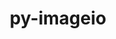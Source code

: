 ---
title: "py-imageio"
layout: cache
categories: [package, develop]
meta: {"compilers": ["gcc@11.4.0", "gcc@9.4.0", "none"], "num_specs": 25, "num_specs_by_stack": {"data-vis-sdk": 11, "e4s": 11, "e4s-neoverse_v1": 2, "e4s-power": 1, "root": 25}, "oss": ["ubuntu20.04", "ubuntu22.04"], "platforms": ["linux"], "stacks": ["data-vis-sdk", "e4s", "e4s-neoverse_v1", "e4s-power", "root"], "targets": ["neoverse_v1", "ppc64le", "x86_64_v3"], "versions": ["2.35.1"]}
spec_details: [{"compiler": "none", "hash": "3qxqassoj5yqwnm5qpsaomoi5bnaz25o", "os": "ubuntu22.04", "platform": "linux", "size": "-", "stacks": ["e4s", "root"], "target": "x86_64_v3", "variants": ["build_system=python_pip"], "versions": ["2.35.1"]}, {"compiler": "none", "hash": "4aryfnpn3hd3tpik24kgz3t2mjym3qob", "os": "ubuntu22.04", "platform": "linux", "size": "-", "stacks": ["e4s", "root"], "target": "x86_64_v3", "variants": ["build_system=python_pip"], "versions": ["2.35.1"]}, {"compiler": "none", "hash": "4mpzwv2unugowqq7wdoh64t5mihwt23g", "os": "ubuntu20.04", "platform": "linux", "size": "-", "stacks": ["data-vis-sdk", "root"], "target": "x86_64_v3", "variants": ["build_system=python_pip"], "versions": ["2.35.1"]}, {"compiler": "none", "hash": "5uqmscasyrwzgfxdiydrik45dmfhs7e3", "os": "ubuntu20.04", "platform": "linux", "size": "-", "stacks": ["data-vis-sdk", "root"], "target": "x86_64_v3", "variants": ["build_system=python_pip"], "versions": ["2.35.1"]}, {"compiler": "none", "hash": "6l2stl7vbc5lda75yt7ydp2anncwlhz6", "os": "ubuntu20.04", "platform": "linux", "size": "-", "stacks": ["data-vis-sdk", "root"], "target": "x86_64_v3", "variants": ["build_system=python_pip"], "versions": ["2.35.1"]}, {"compiler": "none", "hash": "bjgpxexiii3urfk6xpsj5mneowcp3c4l", "os": "ubuntu20.04", "platform": "linux", "size": "-", "stacks": ["data-vis-sdk", "root"], "target": "x86_64_v3", "variants": ["build_system=python_pip"], "versions": ["2.35.1"]}, {"compiler": "none", "hash": "cq42tc4asjuqitfm5mv3plpnvtzlwo4e", "os": "ubuntu22.04", "platform": "linux", "size": "-", "stacks": ["e4s", "root"], "target": "x86_64_v3", "variants": ["build_system=python_pip"], "versions": ["2.35.1"]}, {"compiler": "none", "hash": "e334xh7i7vqexotimoiujyqxofqflgzl", "os": "ubuntu22.04", "platform": "linux", "size": "-", "stacks": ["e4s", "root"], "target": "x86_64_v3", "variants": ["build_system=python_pip"], "versions": ["2.35.1"]}, {"compiler": "none", "hash": "ehjxeyfmfw3czinjsyznzufoti7e3z7p", "os": "ubuntu20.04", "platform": "linux", "size": "-", "stacks": ["data-vis-sdk", "root"], "target": "x86_64_v3", "variants": ["build_system=python_pip"], "versions": ["2.35.1"]}, {"compiler": "none", "hash": "ek4ezjqx3zb5ow2a4tgd2x5cofc3jebl", "os": "ubuntu20.04", "platform": "linux", "size": "-", "stacks": ["data-vis-sdk", "root"], "target": "x86_64_v3", "variants": ["build_system=python_pip"], "versions": ["2.35.1"]}, {"compiler": "none", "hash": "fud5ztj5ozi2rmv4ho5fbcxmsyybbur2", "os": "ubuntu22.04", "platform": "linux", "size": "-", "stacks": ["e4s", "root"], "target": "x86_64_v3", "variants": ["build_system=python_pip"], "versions": ["2.35.1"]}, {"compiler": "none", "hash": "gd6rlhvxywnser5gxnv5br5n4q3nhxcf", "os": "ubuntu22.04", "platform": "linux", "size": "-", "stacks": ["e4s", "root"], "target": "x86_64_v3", "variants": ["build_system=python_pip"], "versions": ["2.35.1"]}, {"compiler": "none", "hash": "hyjwqdllxcs3gffxydx7vjawnop3ellj", "os": "ubuntu22.04", "platform": "linux", "size": "-", "stacks": ["e4s", "root"], "target": "x86_64_v3", "variants": ["build_system=python_pip"], "versions": ["2.35.1"]}, {"compiler": "gcc@11.4.0", "hash": "kcukxfyfkfksb7nfybbijrwpvhvbjzvn", "os": "ubuntu22.04", "platform": "linux", "size": "-", "stacks": ["e4s-neoverse_v1", "root"], "target": "neoverse_v1", "variants": ["build_system=python_pip"], "versions": ["2.35.1"]}, {"compiler": "none", "hash": "l6haaszuq74fdecsbf7275usl3fsjalf", "os": "ubuntu22.04", "platform": "linux", "size": "-", "stacks": ["e4s", "root"], "target": "x86_64_v3", "variants": ["build_system=python_pip"], "versions": ["2.35.1"]}, {"compiler": "none", "hash": "lvrm6spelpwj76vxeixm34znsu4fiprn", "os": "ubuntu20.04", "platform": "linux", "size": "-", "stacks": ["data-vis-sdk", "root"], "target": "x86_64_v3", "variants": ["build_system=python_pip"], "versions": ["2.35.1"]}, {"compiler": "none", "hash": "lxficf32ofhuwaqs4bcrlmf5cd5nklew", "os": "ubuntu22.04", "platform": "linux", "size": "-", "stacks": ["e4s", "root"], "target": "x86_64_v3", "variants": ["build_system=python_pip"], "versions": ["2.35.1"]}, {"compiler": "none", "hash": "m77vkvgaoh2jh3oy3lnmpgqm2epqsyjr", "os": "ubuntu22.04", "platform": "linux", "size": "-", "stacks": ["e4s", "root"], "target": "x86_64_v3", "variants": ["build_system=python_pip"], "versions": ["2.35.1"]}, {"compiler": "gcc@9.4.0", "hash": "nolddqk2ozucy2hu6h42vhf6uc5nkb3p", "os": "ubuntu20.04", "platform": "linux", "size": "-", "stacks": ["e4s-power", "root"], "target": "ppc64le", "variants": ["build_system=python_pip"], "versions": ["2.35.1"]}, {"compiler": "none", "hash": "odcoans7dqrtbfm2bhxjyjxcperni3cn", "os": "ubuntu20.04", "platform": "linux", "size": "-", "stacks": ["data-vis-sdk", "root"], "target": "x86_64_v3", "variants": ["build_system=python_pip"], "versions": ["2.35.1"]}, {"compiler": "none", "hash": "ohd7o5qtks6r5zbmdjq4vvihpbh6bzcp", "os": "ubuntu20.04", "platform": "linux", "size": "-", "stacks": ["data-vis-sdk", "root"], "target": "x86_64_v3", "variants": ["build_system=python_pip"], "versions": ["2.35.1"]}, {"compiler": "none", "hash": "plmrcrwwp744z5v63bfkxzorau2qgwnq", "os": "ubuntu20.04", "platform": "linux", "size": "-", "stacks": ["data-vis-sdk", "root"], "target": "x86_64_v3", "variants": ["build_system=python_pip"], "versions": ["2.35.1"]}, {"compiler": "none", "hash": "pn6hqd4hnno254u4c52ddle474pzdyns", "os": "ubuntu20.04", "platform": "linux", "size": "-", "stacks": ["data-vis-sdk", "root"], "target": "x86_64_v3", "variants": ["build_system=python_pip"], "versions": ["2.35.1"]}, {"compiler": "gcc@11.4.0", "hash": "rtpnjng6alq7jufpevcd4gple4kplacp", "os": "ubuntu22.04", "platform": "linux", "size": "-", "stacks": ["e4s-neoverse_v1", "root"], "target": "neoverse_v1", "variants": ["build_system=python_pip"], "versions": ["2.35.1"]}, {"compiler": "none", "hash": "yakjuifomxuh37kod5k53fnbvuogtr33", "os": "ubuntu22.04", "platform": "linux", "size": "-", "stacks": ["e4s", "root"], "target": "x86_64_v3", "variants": ["build_system=python_pip"], "versions": ["2.35.1"]}]
---